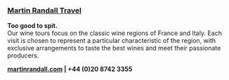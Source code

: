 ### <a href="http://martinrandall.com" target="_blank" onclick="ga('send', 'event', 'OutBoundLinksTitle', 'http://martinrandall.com', 'Martin Randall Travel');">Martin Randall Travel</a>

**Too good to spit.**<br>
Our wine tours focus on the classic wine regions of France and Italy. Each visit is chosen to represent a particular characteristic of the region, with exclusive arrangements to taste the best wines and meet their passionate producers. 

**<a href="http://martinrandall.com" target="_blank" onclick="ga('send', 'event', 'OutBoundLinks', 'http://martinrandall.com', 'martinrandall.com');">martinrandall.com</a> | +44 (0)20 8742 3355**
